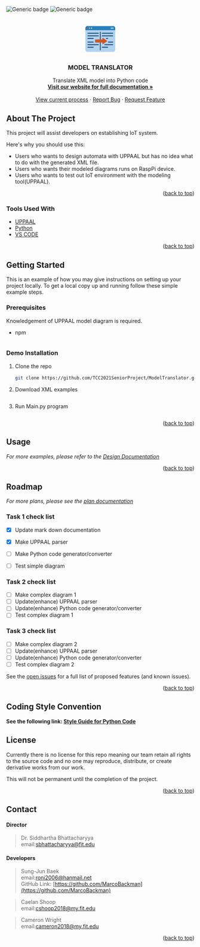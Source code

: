 
<!-- PROJECT SHIELDS -->

![Generic badge](https://img.shields.io/badge/Status-Under_development-blue) ![Generic badge](https://img.shields.io/badge/Stability-Unstable-red)


<!-- PROJECT LOGO -->
<br />
<div align="center">
  <a href="https://github.com/othneildrew/Best-README-Template">
    <img src="img/icon/translatorColorIcon.png" alt="Logo" width="80" height="80">
  </a>

  <h3 align="center">MODEL TRANSLATOR</h3>

  <p align="center">
    Translate XML model into Python code
    <br />
    <a href="https://tcc2021seniorproject.github.io/"><strong>Visit our website for full documentation »</strong></a>
    <br />
    <br />
    <a href="https://docs.google.com/document/d/e/2PACX-1vRTo8ReSNkiQpujZEZgLHO4aHVmF3FWq7vQh247OKN9kj_EMBtQf2SMMnxD8Yfgk-3zjVv4AAqBx-2o/pub">View current process</a>
    ·
    <a href="https://github.com/TCC2021SeniorProject/ModelTranslator/issues">Report Bug</a>
    ·
    <a href="https://github.com/TCC2021SeniorProject/ModelTranslator/issues">Request Feature</a>
  </p>
</div>



<!-- TABLE OF CONTENTS
<details>
  <summary>Table of Contents</summary>
  <ol>
    <li>
      <a href="#about-the-project">About The Project</a>
      <ul>
        <li><a href="#built-with">Built With</a></li>
      </ul>
    </li>
    <li>
      <a href="#getting-started">Getting Started</a>
      <ul>
        <li><a href="#prerequisites">Prerequisites</a></li>
        <li><a href="#installation">Installation</a></li>
      </ul>
    </li>
    <li><a href="#usage">Usage</a></li>
    <li><a href="#roadmap">Roadmap</a></li>
    <li><a href="#contributing">Contributing</a></li>
    <li><a href="#license">License</a></li>
    <li><a href="#contact">Contact</a></li>
    <li><a href="#acknowledgments">Acknowledgments</a></li>
  </ol>
</details>
-->

<!-- ABOUT THE PROJECT -->
## About The Project

This project will assist developers on establishing IoT system.

Here's why you should use this:
* Users who wants to design automata with UPPAAL but has no idea what to do with the generated XML file.
* Users who wants their modeled diagrams runs on RaspPi device.
* Users who wants to test out IoT environment with the modeling tool(UPPAAL).


<p align="right">(<a href="#top">back to top</a>)</p>


### Tools Used With


* [UPPAAL](https://uppaal.org/)
* [Python](https://www.python.org/)
* [VS CODE](https://code.visualstudio.com/)

<p align="right">(<a href="#top">back to top</a>)</p>


<!-- GETTING STARTED -->
## Getting Started

This is an example of how you may give instructions on setting up your project locally.
To get a local copy up and running follow these simple example steps.

### Prerequisites

Knowledgement of UPPAAL model diagram is required.
* npm
  ```sh
  
  ```

### Demo Installation

1. Clone the repo
   ```sh
   git clone https://github.com/TCC2021SeniorProject/ModelTranslator.git
   ```
2. Download XML examples
   ```sh
   
   ```
3. Run Main.py program
   ```sh
   
   ```


<p align="right">(<a href="#top">back to top</a>)</p>



<!-- USAGE EXAMPLES -->
## Usage


_For more examples, please refer to the [Design Documentation](https://docs.google.com/document/d/e/2PACX-1vQ0GhSxaPt2g3zVoJ4P_tEIz-wvtw0bt5sdaG9b234H0Y10dJu01ctV5YPrfZKCXZp57UvUPH7nJ3qQ/pub)_

<p align="right">(<a href="#top">back to top</a>)</p>



<!-- ROADMAP -->
## Roadmap

_For more plans, please see the [plan documentation](https://drive.google.com/file/d/1UHxCx8l3Wgu_6PQxfjx6K0d7gkP5ybov/view)_

### Task 1 check list
- [x] Update mark down documentation
- [x] Make UPPAAL parser
- [ ] Make Python code generator/converter
- [ ] Test simple diagram


### Task 2 check list
- [ ] Make complex diagram 1
- [ ] Update(enhance) UPPAAL parser
- [ ] Update(enhance) Python code generator/converter
- [ ] Test complex diagram 1

### Task 3 check list
- [ ] Make complex diagram 2
- [ ] Update(enhance) UPPAAL parser
- [ ] Update(enhance) Python code generator/converter
- [ ] Test complex diagram 2

See the [open issues](https://github.com/othneildrew/Best-README-Template/issues) for a full list of proposed features (and known issues).

<p align="right">(<a href="#top">back to top</a>)</p>



<!--
## Contributing

Contributions are what make the open source community such an amazing place to learn, inspire, and create. Any contributions you make are **greatly appreciated**.

If you have a suggestion that would make this better, please fork the repo and create a pull request. You can also simply open an issue with the tag "enhancement".
Don't forget to give the project a star! Thanks again!

1. Fork the Project
2. Create your Feature Branch (`git checkout -b feature/AmazingFeature`)
3. Commit your Changes (`git commit -m 'Add some AmazingFeature'`)
4. Push to the Branch (`git push origin feature/AmazingFeature`)
5. Open a Pull Request

<p align="right">(<a href="#top">back to top</a>)</p>
CONTRIBUTING -->

## Coding Style Convention

**See the following link: [Style Guide for Python Code](https://www.python.org/dev/peps/pep-0008/)**

<!-- LICENSE -->
## License

Currently there is no license for this repo meaning our team retain all rights to the source code and no one may reproduce, distribute, or create derivative works from our work.

This will not be permanent until the completion of the project.

<p align="right">(<a href="#top">back to top</a>)</p>



<!-- CONTACT -->
## Contact

#### Director
>  Dr. Siddhartha Bhattacharyya </br>
email:[sbhattacharyya@fit.edu](sbhattacharyya@fit.edu)

#### Developers
> Sung-Jun Baek </br>
email:[roni2006@hanmail.net](roni2006@hanmail.net) </br>
GitHub Link: [https://github.com/MarcoBackman](https://github.com/MarcoBackman)

> Caelan Shoop </br>
email:[cshoop2018@my.fit.edu](cshoop2018@my.fit.edu)

> Cameron Wright </br>
email:[cameron2018@my.fit.edu](cameron2018@my.fit.edu)


<p align="right">(<a href="#top">back to top</a>)</p>
